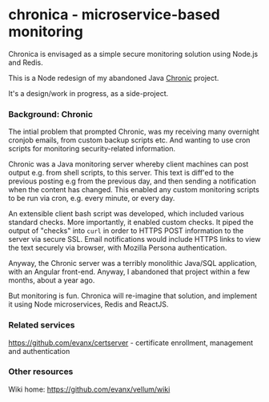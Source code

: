 
# chronica - microservice-based monitoring

Chronica is envisaged as a simple secure monitoring solution using Node.js and Redis.

This is a Node redesign of my abandoned Java <a href="https://github.com/evanx/chronic">Chronic</a> project.

It's a design/work in progress, as a side-project.
 

### Background: Chronic

The intial problem that prompted Chronic, was my receiving many overnight cronjob emails, from custom backup scripts etc. And wanting to use cron scripts for monitoring security-related information.

Chronic was a Java monitoring server whereby client machines can post output e.g. from shell scripts, to this server. This text is diff'ed to the previous posting e.g from the previous day, and then sending a notification when the content has changed. This enabled any custom monitoring scripts to be run via cron, e.g. every minute, or every day.

An extensible client bash script was developed, which included various standard checks. More importantly, it enabled custom checks. It piped the output of "checks" into `curl` in order to HTTPS POST information to the server via secure SSL. Email notifications would include HTTPS links to view the text securely via browser, with Mozilla Persona authentication.

Anyway, the Chronic server was a terribly monolithic Java/SQL application, with an Angular front-end. Anyway, I abandoned that project within a few months, about a year ago.

But monitoring is fun. Chronica will re-imagine that solution, and implement it using Node microservices, Redis and ReactJS.


### Related services

https://github.com/evanx/certserver - certificate enrollment, management and authentication


### Other resources

Wiki home: https://github.com/evanx/vellum/wiki

